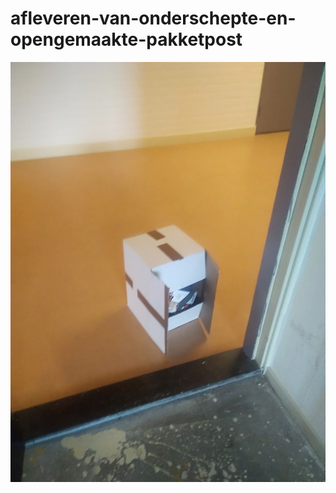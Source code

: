 # afleveren-van-onderschepte-en-opengemaakte-pakketpost
![](https://github.com/nondejus/afleveren-van-onderschepte-en-opengemaakte-pakketpost/blob/main/IMG_20220610_154223.jpg)
